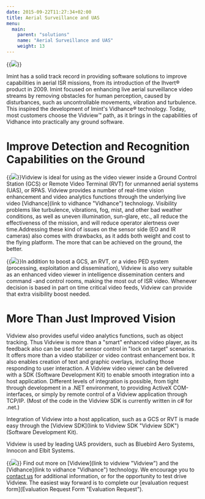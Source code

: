 ```yaml
---
date: 2015-09-22T11:27:34+02:00
title: Aerial Surveillance and UAS
menu:
  main:
    parent: "solutions"
    name: "Aerial Surveillance and UAS"
    weight: 13
---
```

{{<img src="img/solutions/aerial-surveillance-and-uas/uas-launch.jpg" class="halfwidth floatright">}}

Imint has a solid track record in providing software solutions to improve capabilities in aerial ISR missions, from its introduction of the Ihvert® product in 2009. Imint focused on enhancing live aerial surveillance video streams by removing obstacles for human perception, caused by disturbances, such as uncontrollable movements, vibration and turbulence. This inspired the development of Imint's Vidhance® technology. Today, most customers choose the Vidview™ path, as it brings in the capabilities of Vidhance into practically any ground software.

<!--more-->
# Improve Detection and Recognition Capabilities on the Ground

{{<img src="img/solutions/aerial-surveillance-and-uas/uas-fog.jpg" class="halfwidth floatright">}}Vidview is ideal for using as the video viewer inside a Ground Control Station (GCS) or Remote Video Terminal (RVT) for unmanned aerial systems (UAS), or RPAS. Vidview provides a number of real-time vision enhancement and video analytics functions through the underlying live video [Vidhance](link to vidhance "Vidhance") technology. Visibility problems like turbulence, vibrations, fog, mist, and other bad weather conditions, as well as uneven illumination, sun-glare, etc., all reduce the effectiveness of the mission, and will reduce operator alertness over time.Addressing these kind of issues on the sensor side (EO and IR cameras) also comes with drawbacks, as it adds both weight and cost to the flying platform.  The more that can be achieved on the ground, the better.

{{<img src="img/solutions/aerial-surveillance-and-uas/20131009-dsc_1159_0.jpg" class="halfwidth floatright">}}In addition to boost a GCS, an RVT, or a video PED system (processing, exploitation and dissemination), Vidview is also very suitable as an enhanced video viewer in intelligence dissemination centers and command -and control rooms, making the most out of ISR video. Whenever decision is based in part on time critical video feeds, Vidview can provide that extra visibility boost needed.

# More Than Just Improved Vision

Vidview also provides useful video analytics functions, such as object tracking. Thus Vidview is more than a "smart" enhanced video player, as its feedback also can be used for sensor control in "lock on target" scenarios. It offers more than a video stabilizer or video contrast enhancement box. It also enables creation of text and graphic overlays, including those responding to user interaction. A Vidview video viewer can be delivered with a SDK (Software Development Kit) to enable smooth integration into a host application. Different levels of integration is possible, from tight through development in a .NET environment, to providing ActiveX COM-interfaces, or simply by remote control of a Vidview application through TCP/IP. (Most of the code in the Vidview SDK is currently written in c# for .net.)

Integration of Vidview into a host application, such as a GCS or RVT is made easy through the [Vidview SDK](link to Vidview SDK "Vidview SDK") (Software Development Kit).

Vidview is used by leading UAS providers, such as Bluebird Aero Systems, Innocon and Elbit Systems.

{{<img src="img/solutions/aerial-surveillance-and-uas/20131009-dsc_1106.jpg" class="halfwidth floatright">}}
Find out more on [Vidview](link to vidview "Vidview") and the [Vidhance](link to vidhance "Vidhance") technology. We encourage you to [contact us](Contact "Contact") for additional information, or for the opportunity to test drive Vidview. The easiest way forward is to complete our [evaluation request form](Evaluation Request Form "Evaluation Request").
